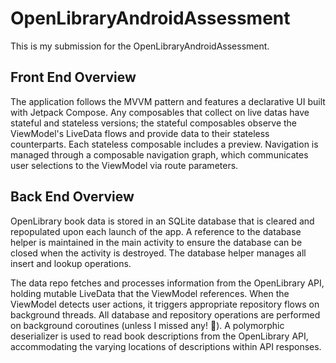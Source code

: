 ﻿# OpenLibraryAndroidAssessment

 This is my submission for the OpenLibraryAndroidAssessment.

## Front End Overview
  The application follows the MVVM pattern and features a declarative UI built with Jetpack Compose. Any composables that collect on live datas have stateful and stateless versions; the stateful composables observe the ViewModel's LiveData flows and provide data to their stateless counterparts. Each stateless composable includes a preview. Navigation is managed through a composable navigation graph, which communicates user selections to the ViewModel via route parameters.

## Back End Overview
  OpenLibrary book data is stored in an SQLite database that is cleared and repopulated upon each launch of the app. A reference to the database helper is maintained in the main activity to ensure the database can be closed when the activity is destroyed. The database helper manages all insert and lookup operations.
  
  The data repo fetches and processes information from the OpenLibrary API, holding mutable LiveData that the ViewModel references. When the ViewModel detects user actions, it triggers appropriate repository flows on background threads. All database and repository operations are performed on background coroutines (unless I missed any! 😬). A polymorphic deserializer is used to read book descriptions from the OpenLibrary API, accommodating the varying locations of descriptions within API responses.
 
